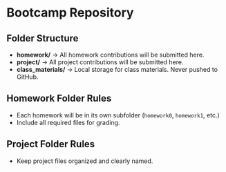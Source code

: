 # Bootcamp Repository 
 
## Folder Structure
- **homework/** → All homework contributions will be submitted here. 
- **project/** → All project contributions will be submitted here. 
- **class_materials/** → Local storage for class materials. Never pushed to 
GitHub. 
 
## Homework Folder Rules
- Each homework will be in its own subfolder (`homework0`, `homework1`, etc.) 
- Include all required files for grading. 
 
## Project Folder Rules
- Keep project files organized and clearly named. 